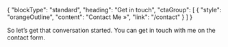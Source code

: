 {
    "blockType": "standard",
    "heading": "Get in touch",
    "ctaGroup": [
        {
            "style": "orangeOutline",
            "content": "Contact Me &raquo;",
            "link": "/contact"
        }
    ]
}

So let’s get that conversation started. You can get in touch with me on the contact form.
